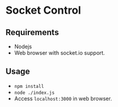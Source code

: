 # Socket Control

## Requirements

- Nodejs
- Web browser with socket.io support.

## Usage

- `npm install`
- `node ./index.js`
- Access `localhost:3000` in web browser.